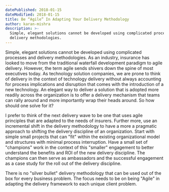 ```yaml
---
datePublished: 2018-01-15
dateModified: 2018-01-15
title: Be “Agile” In Adapting Your Delivery Methodology
author: karan-mishra
description: >-
  Simple, elegant solutions cannot be developed using complicated processes
  delivery methodologies.
---
```


Simple, elegant solutions cannot be developed using complicated processes and
delivery methodologies. As an industry, insurance has looked to move from the
traditional waterfall development paradigm to agile delivery. However, the term
agile sends shivers down the spine of most executives today. As technology
solution companies, we are prone to think of delivery in the context of
technology delivery without always accounting for process implications and
disruption that comes with the introduction of a new technology. An elegant way
to deliver a solution that is adopted more readily across the organization is to
offer a delivery mechanism that teams can rally around and more importantly wrap
their heads around. So how should one solve for it?

I prefer to think of the next delivery wave to be one that uses agile principles
that are adapted to the needs of insurers. Further more, use an incremental
shift in the delivery methodology to have a more a pragmatic approach to
shifting the delivery discipline of an organization. Start with simple small
projects that can &quot;fit&quot; within the existing organizational model and
structures with minimal process interruption. Have a small set of
&quot;champions&quot; work in the context of this &quot;smaller&quot; engagement
to better understand the benefits and ROI of the new delivery discipline. The
champions can then serve as ambassadors and the successful engagement as a case
study for the roll out of the delivery discipline.

There is no &quot;silver bullet&quot; delivery methodology that can be used out
of the box for every business problem. The focus needs to be on being
&quot;Agile&quot; in adapting the delivery framework to each unique client
problem.
